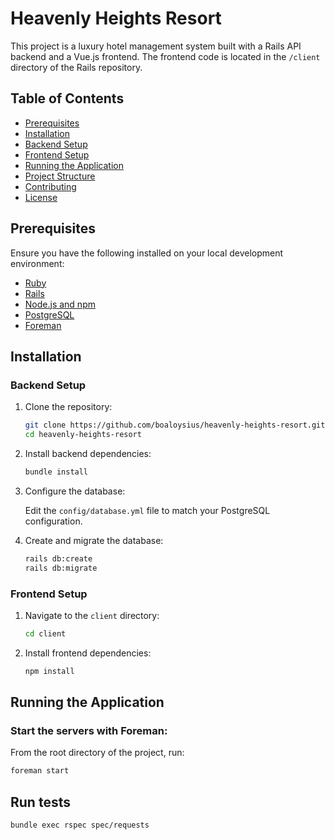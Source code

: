 # Heavenly Heights Resort

This project is a luxury hotel management system built with a Rails API backend and a Vue.js frontend. The frontend code is located in the `/client` directory of the Rails repository.

## Table of Contents

- [Prerequisites](#prerequisites)
- [Installation](#installation)
- [Backend Setup](#backend-setup)
- [Frontend Setup](#frontend-setup)
- [Running the Application](#running-the-application)
- [Project Structure](#project-structure)
- [Contributing](#contributing)
- [License](#license)

## Prerequisites

Ensure you have the following installed on your local development environment:

- [Ruby](https://www.ruby-lang.org/en/documentation/installation/)
- [Rails](https://guides.rubyonrails.org/getting_started.html)
- [Node.js and npm](https://nodejs.org/)
- [PostgreSQL](https://www.postgresql.org/download/)
- [Foreman](https://github.com/ddollar/foreman#installation)

## Installation

### Backend Setup

1. Clone the repository:

   ```sh
   git clone https://github.com/boaloysius/heavenly-heights-resort.git
   cd heavenly-heights-resort
   ```

2. Install backend dependencies:

   ```sh
   bundle install
   ```

3. Configure the database:

   Edit the `config/database.yml` file to match your PostgreSQL configuration.

4. Create and migrate the database:
   ```sh
   rails db:create
   rails db:migrate
   ```

### Frontend Setup

1. Navigate to the `client` directory:

   ```sh
   cd client
   ```

2. Install frontend dependencies:
   ```sh
   npm install
   ```

## Running the Application

### Start the servers with Foreman:

From the root directory of the project, run:

```sh
foreman start
```

## Run tests

```sh
bundle exec rspec spec/requests
```
